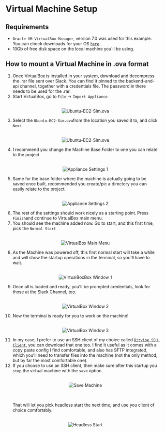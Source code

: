 # Virtual Machine Setup

## Requirements

* `Oracle VM VirtualBox Manager`, version 7.0 was used for this example. You can check downloads for your OS [`here`](https://www.virtualbox.org/wiki/Downloads).
* 10Gb of free disk space on the local machine you'll be using.

## How to mount a Virtual Machine in .ova format

1) Once VirtualBox is installed in your system, download and decompress the .rar file sent over Slack. You can find it pinned to the backend-and-api channel, together with a credentials file. The password in there needs to be used for the .rar. 
2) Start VirtualBox, go to `File` → `Import Appliance`.<br><br><p align='center'><img src="src/appliance-import-1.jpg" alt='Ubuntu-EC2-Sim.ova'></p>
3) Select the `Ubuntu-EC2-Sim.ova`from the location you saved it to, and click `Next`. <br><br><p align='center'><img src="src/appliance-import-2.jpg" alt='Ubuntu-EC2-Sim.ova'></p>
4) I recommend you change the Machine Base Folder to one you can relate to the project <br><br><p align='center'><img src="src/appliance-import-3.jpg" alt='Appliance Settings 1'></p>
5) Same for the base folder where the machine is actually going to be saved once built, recommended you create/pic a directory you can easily relate to the project. <br><br><p align='center'><img src="src/appliance-import-4.jpg" alt='Appliance Settings 2'></p>
6) The rest of the settings should work nicely as a starting point. Press `Finish`and continue to VirtualBox main menu.
7) You should see the machine added now. Go to start, and this first time, pick the `Normal Start`<br><br><p align='center'><img src="src/appliance-import-5.jpg" alt='VirtualBox Main Menu'></p>
8) As the Machine was powered off, this first normal start will take a while and will show the startup operations in the terminal, so you'll have to wait.<br><br><p align='center'><img src="src/appliance-import-6.jpg" alt='VirtualBoxBox Window 1'></p>
9) Once all is loaded and ready, you'll be prompted credentials, look for those at the Slack Channel, too.<br><br><p align='center'><img src="src/appliance-import-7.jpg" alt='VirtualBox Window 2'></p>
10) Now the terminal is ready for you to work on the machine! <br><br><p align='center'><img src="src/appliance-import-8.jpg" alt='VirtualBox Window 3'></p>
11) In my case, I prefer to use an SSH client of my choice called [`Bitvise SSH Client`](https://bitvise.com/download-area), you can download that one too. I find it useful as it comes with a copy paste config I find comfortable, and also has SFTP integrated, which you'll need to transfer files into the machine (not the only method, but by far the most comfortable one).
12) If you choose to use an SSH client, then make sure after this startup you `stop` the virtual machine with the `save` option.<br><br><p align='center'><img src="src/appliance-import-9.jpg" alt='Save Machine'></p><br><br>That will let you pick headless start the next time, and use you client of choice comfortably.<br><br><p align='center'><img src="src/appliance-import-10.jpg" alt='Headless Start'></p>